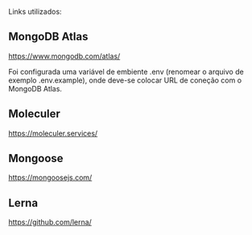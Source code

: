 Links utilizados: 

## MongoDB Atlas
https://www.mongodb.com/atlas/

Foi configurada uma variável de embiente .env (renomear o arquivo de exemplo .env.example), onde deve-se colocar URL de coneção com o MongoDB Atlas.


## Moleculer
https://moleculer.services/

## Mongoose
https://mongoosejs.com/

## Lerna
https://github.com/lerna/
